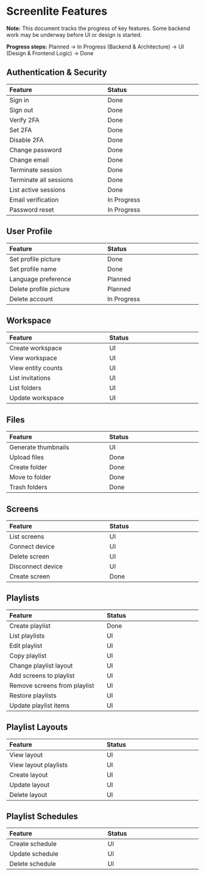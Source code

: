 # Screenlite Features
**Note:** This document tracks the progress of key features. Some backend work may be underway before UI or design is started.

**Progress steps:** Planned → In Progress (Backend & Architecture) → UI (Design & Frontend Logic) → Done


## Authentication & Security

<table width="100%">
	<thead>
		<tr>
			<th align="left" width="500px">Feature</th>
			<th align="left" width="500px">Status</th>
		</tr>
	</thead>
	<tbody>
		<tr><td>Sign in</td><td>Done</td></tr>
		<tr><td>Sign out</td><td>Done</td></tr>
		<tr><td>Verify 2FA</td><td>Done</td></tr>
		<tr><td>Set 2FA</td><td>Done</td></tr>
		<tr><td>Disable 2FA</td><td>Done</td></tr>
		<tr><td>Change password</td><td>Done</td></tr>
		<tr><td>Change email</td><td>Done</td></tr>
		<tr><td>Terminate session</td><td>Done</td></tr>
		<tr><td>Terminate all sessions</td><td>Done</td></tr>
		<tr><td>List active sessions</td><td>Done</td></tr>
		<tr><td>Email verification</td><td>In Progress</td></tr>
		<tr><td>Password reset</td><td>In Progress</td></tr>
	</tbody>
</table>

## User Profile

<table width="100%">
	<thead>
		<tr>
			<th align="left" width="500px">Feature</th>
			<th align="left" width="500px">Status</th>
		</tr>
	</thead>
	<tbody>
		<tr><td>Set profile picture</td><td>Done</td></tr>
		<tr><td>Set profile name</td><td>Done</td></tr>
		<tr><td>Language preference</td><td>Planned</td></tr>
		<tr><td>Delete profile picture</td><td>Planned</td></tr>
		<tr><td>Delete account</td><td>In Progress</td></tr>
	</tbody>
</table>

## Workspace

<table width="100%">
	<thead>
		<tr>
			<th align="left" width="500px">Feature</th>
			<th align="left" width="500px">Status</th>
		</tr>
	</thead>
	<tbody>
		<tr><td>Create workspace</td><td>UI</td></tr>
		<tr><td>View workspace</td><td>UI</td></tr>
		<tr><td>View entity counts</td><td>UI</td></tr>
		<tr><td>List invitations</td><td>UI</td></tr>
		<tr><td>List folders</td><td>UI</td></tr>
		<tr><td>Update workspace</td><td>UI</td></tr>
	</tbody>
</table>

## Files

<table width="100%">
	<thead>
		<tr>
			<th align="left" width="500px">Feature</th>
			<th align="left" width="500px">Status</th>
		</tr>
	</thead>
	<tbody>
		<tr><td>Generate thumbnails</td><td>UI</td></tr>
		<tr><td>Upload files</td><td>Done</td></tr>
		<tr><td>Create folder</td><td>Done</td></tr>
		<tr><td>Move to folder</td><td>Done</td></tr>
		<tr><td>Trash folders</td><td>Done</td></tr>
	</tbody>
</table>

## Screens

<table width="100%">
	<thead>
		<tr>
			<th align="left" width="500px">Feature</th>
			<th align="left" width="500px">Status</th>
		</tr>
	</thead>
	<tbody>
		<tr><td>List screens</td><td>UI</td></tr>
		<tr><td>Connect device</td><td>UI</td></tr>
		<tr><td>Delete screen</td><td>UI</td></tr>
		<tr><td>Disconnect device</td><td>UI</td></tr>
		<tr><td>Create screen</td><td>Done</td></tr>
	</tbody>
</table>

## Playlists

<table width="100%">
	<thead>
		<tr>
			<th align="left" width="500px">Feature</th>
			<th align="left" width="500px">Status</th>
		</tr>
	</thead>
	<tbody>
		<tr><td>Create playlist</td><td>Done</td></tr>
		<tr><td>List playlists</td><td>UI</td></tr>
		<tr><td>Edit playlist</td><td>UI</td></tr>
		<tr><td>Copy playlist</td><td>UI</td></tr>
		<tr><td>Change playlist layout</td><td>UI</td></tr>
		<tr><td>Add screens to playlist</td><td>UI</td></tr>
		<tr><td>Remove screens from playlist</td><td>UI</td></tr>
		<tr><td>Restore playlists</td><td>UI</td></tr>
		<tr><td>Update playlist items</td><td>UI</td></tr>
	</tbody>
</table>

## Playlist Layouts

<table width="100%">
	<thead>
		<tr>
			<th align="left" width="500px">Feature</th>
			<th align="left" width="500px">Status</th>
		</tr>
	</thead>
	<tbody>
		<tr><td>View layout</td><td>UI</td></tr>
		<tr><td>View layout playlists</td><td>UI</td></tr>
		<tr><td>Create layout</td><td>UI</td></tr>
		<tr><td>Update layout</td><td>UI</td></tr>
		<tr><td>Delete layout</td><td>UI</td></tr>
	</tbody>
</table>

## Playlist Schedules

<table width="100%">
	<thead>
		<tr>
			<th align="left" width="500px">Feature</th>
			<th align="left" width="500px">Status</th>
		</tr>
	</thead>
	<tbody>
		<tr><td>Create schedule</td><td>UI</td></tr>
		<tr><td>Update schedule</td><td>UI</td></tr>
		<tr><td>Delete schedule</td><td>UI</td></tr>
	</tbody>
</table>
